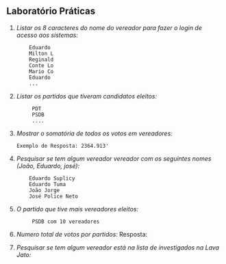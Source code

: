 Laboratório Práticas
--------------------



1. _Listar os 8 caracteres do nome do vereador para fazer o login de acesso aos sistemas:_

    ```Exemplo de resposta:
        Eduardo
		Milton L
        Reginald
        Conte Lo
        Mario Co
        Eduardo
        ...
     ```
	 
2. _Listar os partidos que tiveram candidatos eleitos:_
   
    ```Exemplo de Resposta:
	     PDT
		 PSDB
		 ....
    ```

3. _Mostrar o somatória de todos os votos em vereadores:_
    
	```Exemplo de Resposta: 2364.913'```


4. _Pesquisar se tem algum vereador vereador com os seguintes nomes (João, Eduardo, josé):_
    ```Exemplo de Resposta:
	    Eduardo Suplicy
		Eduardo Tuma
		João Jorge
		José Police Neto
    ```
        	
	
5. _O partido que tive mais vereadores eleitos:_
   
   ```Resposta: 
        PSDB com 10 vereadores
    ```
6. _Numero total de votos por partidos:_
   Resposta: 
   
7. _Pesquisar se tem algum vereador está na lista de investigados na Lava Jato:_ 
 
